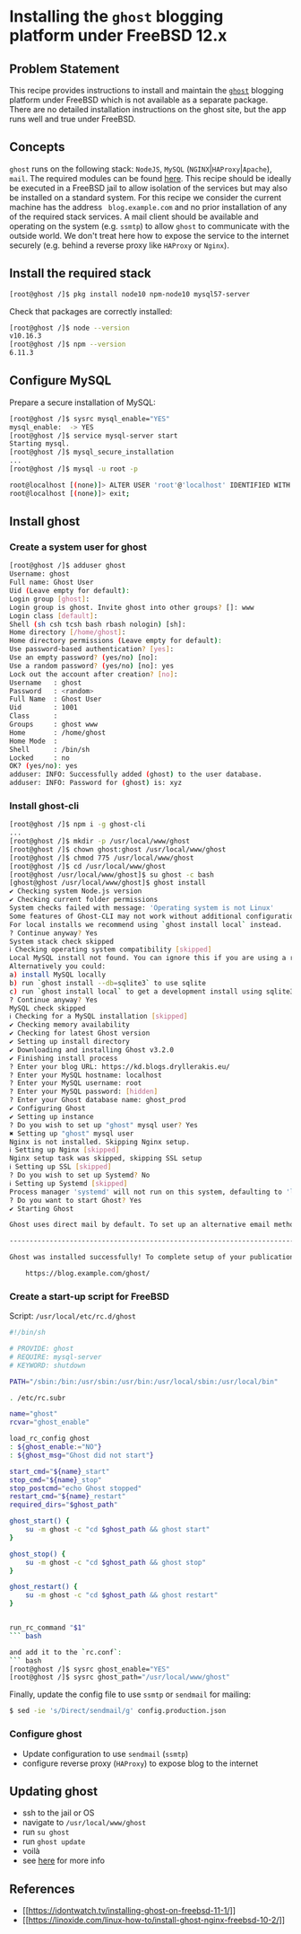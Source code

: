 # Installing the `ghost` blogging platform under FreeBSD 12.x



## Problem Statement

This recipe provides instructions to install and maintain the [`ghost`](https://ghost.org/) blogging platform under FreeBSD which is not available as a separate package. There are no detailed installation instructions on the ghost site, but the app runs well and true under FreeBSD.

## Concepts

`ghost` runs on the following stack: `NodeJS`, `MySQL` (`NGINX`|`HAProxy`|`Apache`), `mail`.  The required modules can be found [here](https://ghost.org/docs/install/ubuntu/). This recipe should be ideally be executed in a FreeBSD jail to allow isolation of the services but may also be installed on a standard system. For this recipe we consider the current machine has the address `` blog.example.com`` and no prior installation of any of the required stack services. A mail client should be available and operating on the system (e.g. `ssmtp`) to allow `ghost` to communicate with the outside world. We don't treat here how to expose the service to the internet securely (e.g. behind a reverse proxy like `HAProxy` or `Nginx`).

## Install the required stack

``` bash
[root@ghost /]$ pkg install node10 npm-node10 mysql57-server
```

Check that packages are correctly installed:

``` bash
[root@ghost /]$ node --version
v10.16.3
[root@ghost /]$ npm --version
6.11.3
```

## Configure MySQL

Prepare a secure installation of MySQL:

``` bash
[root@ghost /]$ sysrc mysql_enable="YES"
mysql_enable:  -> YES
[root@ghost /]$ service mysql-server start
Starting mysql.
[root@ghost /]$ mysql_secure_installation
...
[root@ghost /]$ mysql -u root -p

root@localhost [(none)]> ALTER USER 'root'@'localhost' IDENTIFIED WITH mysql_native_password BY 'ENTERNEWPASSHERE';
root@localhost [(none)]> exit;
```
## Install ghost

### Create a system user for ghost

``` bash
[root@ghost /]$ adduser ghost
Username: ghost
Full name: Ghost User
Uid (Leave empty for default):
Login group [ghost]:
Login group is ghost. Invite ghost into other groups? []: www
Login class [default]:
Shell (sh csh tcsh bash rbash nologin) [sh]:
Home directory [/home/ghost]:
Home directory permissions (Leave empty for default):
Use password-based authentication? [yes]:
Use an empty password? (yes/no) [no]:
Use a random password? (yes/no) [no]: yes
Lock out the account after creation? [no]:
Username   : ghost
Password   : <random>
Full Name  : Ghost User
Uid        : 1001
Class      :
Groups     : ghost www
Home       : /home/ghost
Home Mode  :
Shell      : /bin/sh
Locked     : no
OK? (yes/no): yes
adduser: INFO: Successfully added (ghost) to the user database.
adduser: INFO: Password for (ghost) is: xyz
```

### Install ghost-cli

``` bash
[root@ghost /]$ npm i -g ghost-cli
...
[root@ghost /]$ mkdir -p /usr/local/www/ghost
[root@ghost /]$ chown ghost:ghost /usr/local/www/ghost
[root@ghost /]$ chmod 775 /usr/local/www/ghost
[root@ghost /]$ cd /usr/local/www/ghost
[root@ghost /usr/local/www/ghost]$ su ghost -c bash
[ghost@ghost /usr/local/www/ghost]$ ghost install
✔ Checking system Node.js version
✔ Checking current folder permissions
System checks failed with message: 'Operating system is not Linux'
Some features of Ghost-CLI may not work without additional configuration.
For local installs we recommend using `ghost install local` instead.
? Continue anyway? Yes
System stack check skipped
ℹ Checking operating system compatibility [skipped]
Local MySQL install not found. You can ignore this if you are using a remote MySQL host.
Alternatively you could:
a) install MySQL locally
b) run `ghost install --db=sqlite3` to use sqlite
c) run `ghost install local` to get a development install using sqlite3.
? Continue anyway? Yes
MySQL check skipped
ℹ Checking for a MySQL installation [skipped]
✔ Checking memory availability
✔ Checking for latest Ghost version
✔ Setting up install directory
✔ Downloading and installing Ghost v3.2.0
✔ Finishing install process
? Enter your blog URL: https://kd.blogs.dryllerakis.eu/
? Enter your MySQL hostname: localhost
? Enter your MySQL username: root
? Enter your MySQL password: [hidden]
? Enter your Ghost database name: ghost_prod
✔ Configuring Ghost
✔ Setting up instance
? Do you wish to set up "ghost" mysql user? Yes
✖ Setting up "ghost" mysql user
Nginx is not installed. Skipping Nginx setup.
ℹ Setting up Nginx [skipped]
Nginx setup task was skipped, skipping SSL setup
ℹ Setting up SSL [skipped]
? Do you wish to set up Systemd? No
ℹ Setting up Systemd [skipped]
Process manager 'systemd' will not run on this system, defaulting to 'local'
? Do you want to start Ghost? Yes
✔ Starting Ghost

Ghost uses direct mail by default. To set up an alternative email method read our docs at https://ghost.org/docs/concepts/config/#mail

------------------------------------------------------------------------------

Ghost was installed successfully! To complete setup of your publication, visit:

    https://blog.example.com/ghost/

```

### Create a start-up script for FreeBSD

Script: `/usr/local/etc/rc.d/ghost`

``` bash
#!/bin/sh

# PROVIDE: ghost
# REQUIRE: mysql-server
# KEYWORD: shutdown

PATH="/sbin:/bin:/usr/sbin:/usr/bin:/usr/local/sbin:/usr/local/bin"

. /etc/rc.subr

name="ghost"
rcvar="ghost_enable"

load_rc_config ghost
: ${ghost_enable:="NO"}
: ${ghost_msg="Ghost did not start"}

start_cmd="${name}_start"
stop_cmd="${name}_stop"
stop_postcmd="echo Ghost stopped"
restart_cmd="${name}_restart"
required_dirs="$ghost_path"

ghost_start() {
    su -m ghost -c "cd $ghost_path && ghost start"
}

ghost_stop() {
    su -m ghost -c "cd $ghost_path && ghost stop"
}

ghost_restart() {
    su -m ghost -c "cd $ghost_path && ghost restart"
}


run_rc_command "$1"
​``` bash

and add it to the `rc.conf`:
​``` bash
[root@ghost /]$ sysrc ghost_enable="YES"
[root@ghost /]$ sysrc ghost_path="/usr/local/www/ghost"
```

Finally, update the config file to use `ssmtp` or `sendmail` for mailing:

``` bash
$ sed -ie 's/Direct/sendmail/g' config.production.json
```

### Configure ghost

  * Update configuration to use `sendmail` (`ssmtp`)
  * configure reverse proxy (`HAProxy`) to expose blog to the internet

## Updating ghost

  * ssh to the jail or OS
  * navigate to `/usr/local/www/ghost`
  * run `su ghost`
  * run `ghost update`
  * voilà
  * see [here](https://ghost.org/update/?v=2.0) for more info

## References

  - [[https://idontwatch.tv/installing-ghost-on-freebsd-11-1/]]
  - [[https://linoxide.com/linux-how-to/install-ghost-nginx-freebsd-10-2/]]